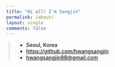 ```yaml
---
title: "Hi all! I'm Sangjin"
permalink: /about/
layout: single
comments: false
---
```


<div style="border-left: 2px solid rgba(199, 198, 198, 0.7); margin: 0.5em 0 0 0.5em; padding-left: 1.5em; font-weight: 500;">
    <ul class="author__urls social-icons">
        <li itemprop="homeLocation" itemscope itemtype="https://schema.org/Place">
          <i class="fas fa-fw fa-map-marker-alt" aria-hidden="true"></i> <span itemprop="name">  Seoul, Korea</span>
        </li>
        <li>
          <a href="https://github.com/hwangsangjin" itemprop="sameAs" rel="nofollow noopener noreferrer">
            <i class="fab fa-fw fa-github" aria-hidden="true"></i><span class="label">  https://github.com/hwangsangjin</span>
          </a>
        </li>
        <li>
          <a href="mailto:hwangsangjin88@gmail.com">
            <meta itemprop="email" content="hwangsangjin88@gmail.com" />
            <i class="fas fa-fw fa-envelope-square" aria-hidden="true"></i><span class="label">  hwangsangjin88@gmail.com</span>
          </a>
        </li>
    </ul>
  </div>
